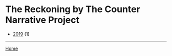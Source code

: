 # The Reckoning by The Counter Narrative Project

  * [2019](./the-reckoning-by-the-counter-narrative-project-2019.md) (1)

----

[Home](../index.md)
